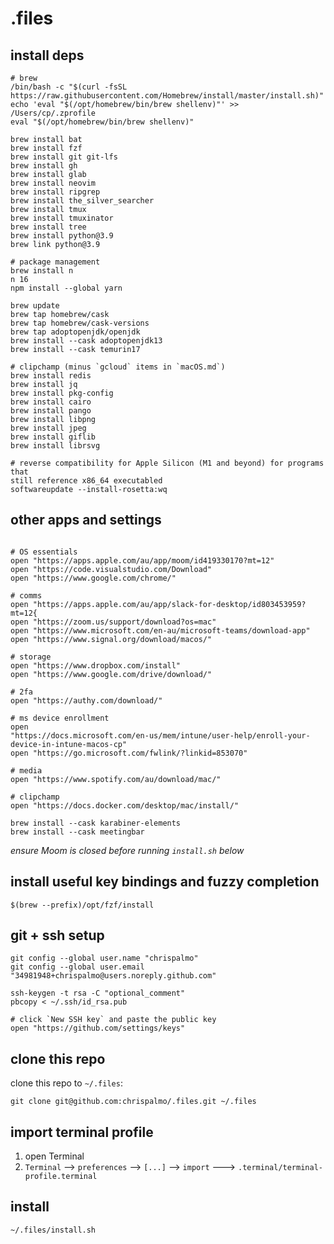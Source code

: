 # .files

## install deps

```
# brew
/bin/bash -c "$(curl -fsSL https://raw.githubusercontent.com/Homebrew/install/master/install.sh)"
echo 'eval "$(/opt/homebrew/bin/brew shellenv)"' >> /Users/cp/.zprofile
eval "$(/opt/homebrew/bin/brew shellenv)"

brew install bat
brew install fzf
brew install git git-lfs
brew install gh
brew install glab
brew install neovim
brew install ripgrep
brew install the_silver_searcher
brew install tmux
brew install tmuxinator
brew install tree
brew install python@3.9
brew link python@3.9

# package management
brew install n
n 16
npm install --global yarn

brew update
brew tap homebrew/cask
brew tap homebrew/cask-versions
brew tap adoptopenjdk/openjdk
brew install --cask adoptopenjdk13
brew install --cask temurin17

# clipchamp (minus `gcloud` items in `macOS.md`)
brew install redis
brew install jq
brew install pkg-config
brew install cairo
brew install pango
brew install libpng
brew install jpeg
brew install giflib
brew install librsvg

# reverse compatibility for Apple Silicon (M1 and beyond) for programs that
still reference x86_64 executabled
softwareupdate --install-rosetta:wq
```

## other apps and settings

```

# OS essentials
open "https://apps.apple.com/au/app/moom/id419330170?mt=12"
open "https://code.visualstudio.com/Download"
open "https://www.google.com/chrome/"

# comms
open "https://apps.apple.com/au/app/slack-for-desktop/id803453959?mt=12{
open "https://zoom.us/support/download?os=mac"
open "https://www.microsoft.com/en-au/microsoft-teams/download-app"
open "https://www.signal.org/download/macos/"

# storage
open "https://www.dropbox.com/install"
open "https://www.google.com/drive/download/"

# 2fa
open "https://authy.com/download/"

# ms device enrollment
open
"https://docs.microsoft.com/en-us/mem/intune/user-help/enroll-your-device-in-intune-macos-cp"
open "https://go.microsoft.com/fwlink/?linkid=853070"

# media
open "https://www.spotify.com/au/download/mac/"

# clipchamp
open "https://docs.docker.com/desktop/mac/install/"

brew install --cask karabiner-elements
brew install --cask meetingbar
```

*ensure Moom is closed before running `install.sh` below*


## install useful key bindings and fuzzy completion

```
$(brew --prefix)/opt/fzf/install
```

## git + ssh setup

```
git config --global user.name "chrispalmo"
git config --global user.email "34981948+chrispalmo@users.noreply.github.com"

ssh-keygen -t rsa -C "optional_comment"
pbcopy < ~/.ssh/id_rsa.pub

# click `New SSH key` and paste the public key
open "https://github.com/settings/keys"
```

## clone this repo

clone this repo to `~/.files`:

```
git clone git@github.com:chrispalmo/.files.git ~/.files
```

## import terminal profile
1. open Terminal
2. `Terminal` --> `preferences` --> `[...]` --> `import` --->
   `.terminal/terminal-profile.terminal`

## install

```
~/.files/install.sh
```
